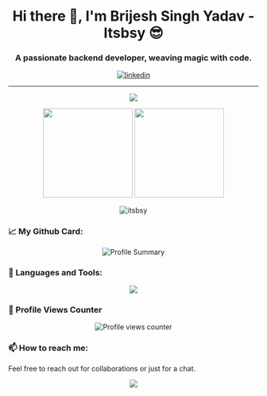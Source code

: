 <h1 align="center">Hi there 👋, I'm Brijesh Singh Yadav - Itsbsy 😎</h1>

<h3 align="center">A passionate backend developer, weaving magic with code.</h3>

<p align="center">
<a href="https://www.linkedin.com/in/itsbsy" target="blank">
  <img align="center" src="https://img.shields.io/badge/-itsbsy-0077B5?style=flat&logo=linkedin&logoColor=white" alt="linkedin"/>
</a>
</p>

---


<p align="center">
  <img src="https://readme-typing-svg.herokuapp.com?lines=Backend+Development;Always+learning+new+things;Open+Source+Enthusiast;&center=true&width=500&height=50">
</p>

<div align="center">
  <img height="180em" src="https://github-readme-stats.vercel.app/api?username=itsbsy&show_icons=true&theme=radical&include_all_commits=true&count_private=true&cache_seconds=1800"/>
  <img height="180em" src="https://github-readme-stats.vercel.app/api/top-langs/?username=itsbsy&layout=compact&langs_count=7&theme=radical"/>
</div>


<p align="center">
  <img src="https://github-readme-streak-stats.herokuapp.com/?user=itsbsy&theme=dark" alt="itsbsy" />
</p>

### 📈 My Github Card:

<p align="center">
  <img src="https://github-profile-summary-cards.vercel.app/api/cards/profile-details?username=itsbsy&theme=vue" alt="Profile Summary" />
</p>



### 🧰 Languages and Tools:

<p align="center">
  <img src="https://skillicons.dev/icons?i=js,ts,html,css,python,nodejs,docker,nestjs,git,github,mongodb,mysql,neo4j,npm,redis,slack,vscode&perline=8" />
</p>



### 👀 Profile Views Counter

<p align="center">
  <img src="https://profile-counter.glitch.me/itsbsy/count.svg?" alt="Profile views counter"/>
</p>

### 📫 How to reach me:

Feel free to reach out for collaborations or just for a chat.

<p align="center">
  <a href="brijeshsinghyadav.9@gmail.com">
    <img src="https://skillicons.dev/icons?i=gmail" />
  </a>
</p>
